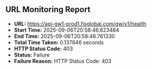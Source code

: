 ## URL Monitoring Report

- **URL:** https://api-gw1-prod1.fisglobal.com/gw/v1/health
- **Start Time:** 2025-09-06T20:58:46.623484
- **End Time:** 2025-09-06T20:58:46.761330
- **Total Time Taken:** 0.137846 seconds
- **HTTP Status Code:** 403
- **Status:** Failure
- **Failure Reason:** HTTP Status Code: 403
